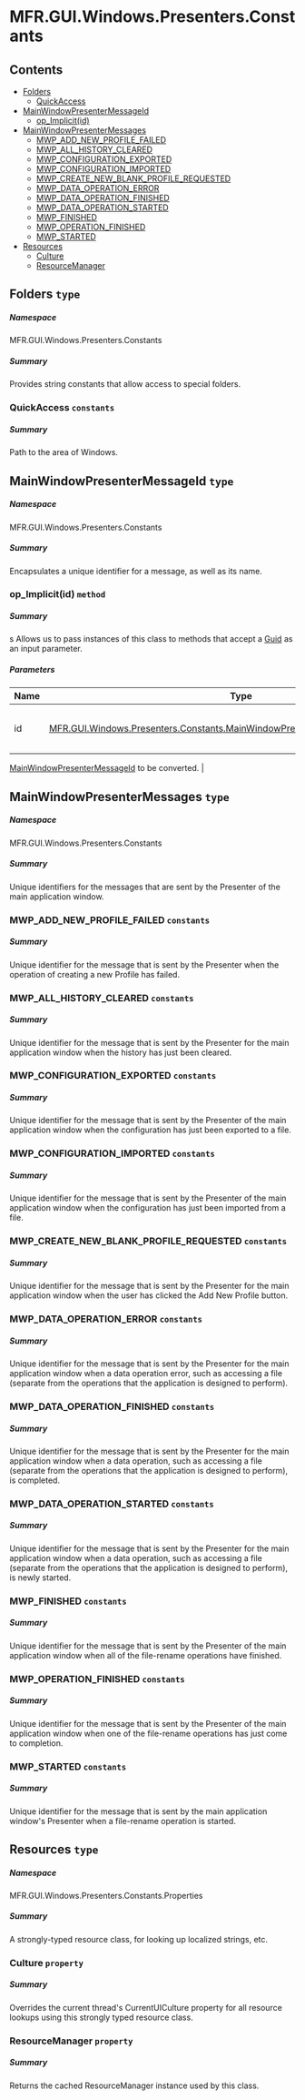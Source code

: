 <a name='assembly'></a>
# MFR.GUI.Windows.Presenters.Constants

## Contents

- [Folders](#T-MFR-GUI-Windows-Presenters-Constants-Folders 'MFR.GUI.Windows.Presenters.Constants.Folders')
  - [QuickAccess](#F-MFR-GUI-Windows-Presenters-Constants-Folders-QuickAccess 'MFR.GUI.Windows.Presenters.Constants.Folders.QuickAccess')
- [MainWindowPresenterMessageId](#T-MFR-GUI-Windows-Presenters-Constants-MainWindowPresenterMessageId 'MFR.GUI.Windows.Presenters.Constants.MainWindowPresenterMessageId')
  - [op_Implicit(id)](#M-MFR-GUI-Windows-Presenters-Constants-MainWindowPresenterMessageId-op_Implicit-MFR-GUI-Windows-Presenters-Constants-MainWindowPresenterMessageId-~System-Guid 'MFR.GUI.Windows.Presenters.Constants.MainWindowPresenterMessageId.op_Implicit(MFR.GUI.Windows.Presenters.Constants.MainWindowPresenterMessageId)~System.Guid')
- [MainWindowPresenterMessages](#T-MFR-GUI-Windows-Presenters-Constants-MainWindowPresenterMessages 'MFR.GUI.Windows.Presenters.Constants.MainWindowPresenterMessages')
  - [MWP_ADD_NEW_PROFILE_FAILED](#F-MFR-GUI-Windows-Presenters-Constants-MainWindowPresenterMessages-MWP_ADD_NEW_PROFILE_FAILED 'MFR.GUI.Windows.Presenters.Constants.MainWindowPresenterMessages.MWP_ADD_NEW_PROFILE_FAILED')
  - [MWP_ALL_HISTORY_CLEARED](#F-MFR-GUI-Windows-Presenters-Constants-MainWindowPresenterMessages-MWP_ALL_HISTORY_CLEARED 'MFR.GUI.Windows.Presenters.Constants.MainWindowPresenterMessages.MWP_ALL_HISTORY_CLEARED')
  - [MWP_CONFIGURATION_EXPORTED](#F-MFR-GUI-Windows-Presenters-Constants-MainWindowPresenterMessages-MWP_CONFIGURATION_EXPORTED 'MFR.GUI.Windows.Presenters.Constants.MainWindowPresenterMessages.MWP_CONFIGURATION_EXPORTED')
  - [MWP_CONFIGURATION_IMPORTED](#F-MFR-GUI-Windows-Presenters-Constants-MainWindowPresenterMessages-MWP_CONFIGURATION_IMPORTED 'MFR.GUI.Windows.Presenters.Constants.MainWindowPresenterMessages.MWP_CONFIGURATION_IMPORTED')
  - [MWP_CREATE_NEW_BLANK_PROFILE_REQUESTED](#F-MFR-GUI-Windows-Presenters-Constants-MainWindowPresenterMessages-MWP_CREATE_NEW_BLANK_PROFILE_REQUESTED 'MFR.GUI.Windows.Presenters.Constants.MainWindowPresenterMessages.MWP_CREATE_NEW_BLANK_PROFILE_REQUESTED')
  - [MWP_DATA_OPERATION_ERROR](#F-MFR-GUI-Windows-Presenters-Constants-MainWindowPresenterMessages-MWP_DATA_OPERATION_ERROR 'MFR.GUI.Windows.Presenters.Constants.MainWindowPresenterMessages.MWP_DATA_OPERATION_ERROR')
  - [MWP_DATA_OPERATION_FINISHED](#F-MFR-GUI-Windows-Presenters-Constants-MainWindowPresenterMessages-MWP_DATA_OPERATION_FINISHED 'MFR.GUI.Windows.Presenters.Constants.MainWindowPresenterMessages.MWP_DATA_OPERATION_FINISHED')
  - [MWP_DATA_OPERATION_STARTED](#F-MFR-GUI-Windows-Presenters-Constants-MainWindowPresenterMessages-MWP_DATA_OPERATION_STARTED 'MFR.GUI.Windows.Presenters.Constants.MainWindowPresenterMessages.MWP_DATA_OPERATION_STARTED')
  - [MWP_FINISHED](#F-MFR-GUI-Windows-Presenters-Constants-MainWindowPresenterMessages-MWP_FINISHED 'MFR.GUI.Windows.Presenters.Constants.MainWindowPresenterMessages.MWP_FINISHED')
  - [MWP_OPERATION_FINISHED](#F-MFR-GUI-Windows-Presenters-Constants-MainWindowPresenterMessages-MWP_OPERATION_FINISHED 'MFR.GUI.Windows.Presenters.Constants.MainWindowPresenterMessages.MWP_OPERATION_FINISHED')
  - [MWP_STARTED](#F-MFR-GUI-Windows-Presenters-Constants-MainWindowPresenterMessages-MWP_STARTED 'MFR.GUI.Windows.Presenters.Constants.MainWindowPresenterMessages.MWP_STARTED')
- [Resources](#T-MFR-GUI-Windows-Presenters-Constants-Properties-Resources 'MFR.GUI.Windows.Presenters.Constants.Properties.Resources')
  - [Culture](#P-MFR-GUI-Windows-Presenters-Constants-Properties-Resources-Culture 'MFR.GUI.Windows.Presenters.Constants.Properties.Resources.Culture')
  - [ResourceManager](#P-MFR-GUI-Windows-Presenters-Constants-Properties-Resources-ResourceManager 'MFR.GUI.Windows.Presenters.Constants.Properties.Resources.ResourceManager')

<a name='T-MFR-GUI-Windows-Presenters-Constants-Folders'></a>
## Folders `type`

##### Namespace

MFR.GUI.Windows.Presenters.Constants

##### Summary

Provides string constants that allow access to special folders.

<a name='F-MFR-GUI-Windows-Presenters-Constants-Folders-QuickAccess'></a>
### QuickAccess `constants`

##### Summary

Path to the area of Windows.

<a name='T-MFR-GUI-Windows-Presenters-Constants-MainWindowPresenterMessageId'></a>
## MainWindowPresenterMessageId `type`

##### Namespace

MFR.GUI.Windows.Presenters.Constants

##### Summary

Encapsulates a unique identifier for a message, as well as its name.

<a name='M-MFR-GUI-Windows-Presenters-Constants-MainWindowPresenterMessageId-op_Implicit-MFR-GUI-Windows-Presenters-Constants-MainWindowPresenterMessageId-~System-Guid'></a>
### op_Implicit(id) `method`

##### Summary

s
Allows us to pass instances of this class to methods that accept a
[Guid](http://msdn.microsoft.com/query/dev14.query?appId=Dev14IDEF1&l=EN-US&k=k:System.Guid 'System.Guid') as an input parameter.

##### Parameters

| Name | Type | Description |
| ---- | ---- | ----------- |
| id | [MFR.GUI.Windows.Presenters.Constants.MainWindowPresenterMessageId)~System.Guid](#T-MFR-GUI-Windows-Presenters-Constants-MainWindowPresenterMessageId-~System-Guid 'MFR.GUI.Windows.Presenters.Constants.MainWindowPresenterMessageId)~System.Guid') | (Required.) Reference to an instance of
[MainWindowPresenterMessageId](#T-MFR-GUI-Windows-Presenters-Constants-MainWindowPresenterMessageId 'MFR.GUI.Windows.Presenters.Constants.MainWindowPresenterMessageId')
to be converted. |

<a name='T-MFR-GUI-Windows-Presenters-Constants-MainWindowPresenterMessages'></a>
## MainWindowPresenterMessages `type`

##### Namespace

MFR.GUI.Windows.Presenters.Constants

##### Summary

Unique identifiers for the messages that are sent by the Presenter of
the main application window.

<a name='F-MFR-GUI-Windows-Presenters-Constants-MainWindowPresenterMessages-MWP_ADD_NEW_PROFILE_FAILED'></a>
### MWP_ADD_NEW_PROFILE_FAILED `constants`

##### Summary

Unique identifier for the message that is sent by the Presenter when the
operation of creating a new Profile has failed.

<a name='F-MFR-GUI-Windows-Presenters-Constants-MainWindowPresenterMessages-MWP_ALL_HISTORY_CLEARED'></a>
### MWP_ALL_HISTORY_CLEARED `constants`

##### Summary

Unique identifier for the message that is sent by the Presenter for
the main application window when the history has just been cleared.

<a name='F-MFR-GUI-Windows-Presenters-Constants-MainWindowPresenterMessages-MWP_CONFIGURATION_EXPORTED'></a>
### MWP_CONFIGURATION_EXPORTED `constants`

##### Summary

Unique identifier for the message that is sent by the Presenter of
the main application window when the configuration has just been
exported to a file.

<a name='F-MFR-GUI-Windows-Presenters-Constants-MainWindowPresenterMessages-MWP_CONFIGURATION_IMPORTED'></a>
### MWP_CONFIGURATION_IMPORTED `constants`

##### Summary

Unique identifier for the message that is sent by the Presenter of
the main application window when the configuration has just been
imported from a file.

<a name='F-MFR-GUI-Windows-Presenters-Constants-MainWindowPresenterMessages-MWP_CREATE_NEW_BLANK_PROFILE_REQUESTED'></a>
### MWP_CREATE_NEW_BLANK_PROFILE_REQUESTED `constants`

##### Summary

Unique identifier for the message that is sent by the Presenter for the main
application window when the user has clicked the Add New Profile button.

<a name='F-MFR-GUI-Windows-Presenters-Constants-MainWindowPresenterMessages-MWP_DATA_OPERATION_ERROR'></a>
### MWP_DATA_OPERATION_ERROR `constants`

##### Summary

Unique identifier for the message that is sent by the Presenter for
the main application window when a data operation error, such as
accessing a file (separate from the operations that the application
is designed to perform).

<a name='F-MFR-GUI-Windows-Presenters-Constants-MainWindowPresenterMessages-MWP_DATA_OPERATION_FINISHED'></a>
### MWP_DATA_OPERATION_FINISHED `constants`

##### Summary

Unique identifier for the message that is sent by the Presenter for
the main application window when a data operation, such as accessing
a file (separate from the operations that the application is
designed to perform), is completed.

<a name='F-MFR-GUI-Windows-Presenters-Constants-MainWindowPresenterMessages-MWP_DATA_OPERATION_STARTED'></a>
### MWP_DATA_OPERATION_STARTED `constants`

##### Summary

Unique identifier for the message that is sent by the Presenter for
the main application window when a data operation, such as accessing
a file (separate from the operations that the application is
designed to perform), is newly started.

<a name='F-MFR-GUI-Windows-Presenters-Constants-MainWindowPresenterMessages-MWP_FINISHED'></a>
### MWP_FINISHED `constants`

##### Summary

Unique identifier for the message that is sent by the Presenter of
the main application window when all of the file-rename operations
have finished.

<a name='F-MFR-GUI-Windows-Presenters-Constants-MainWindowPresenterMessages-MWP_OPERATION_FINISHED'></a>
### MWP_OPERATION_FINISHED `constants`

##### Summary

Unique identifier for the message that is sent by the Presenter of
the main application window when one of the file-rename operations
has just come to completion.

<a name='F-MFR-GUI-Windows-Presenters-Constants-MainWindowPresenterMessages-MWP_STARTED'></a>
### MWP_STARTED `constants`

##### Summary

Unique identifier for the message that is sent by the main
application window's Presenter when a file-rename operation is started.

<a name='T-MFR-GUI-Windows-Presenters-Constants-Properties-Resources'></a>
## Resources `type`

##### Namespace

MFR.GUI.Windows.Presenters.Constants.Properties

##### Summary

A strongly-typed resource class, for looking up localized strings, etc.

<a name='P-MFR-GUI-Windows-Presenters-Constants-Properties-Resources-Culture'></a>
### Culture `property`

##### Summary

Overrides the current thread's CurrentUICulture property for all
  resource lookups using this strongly typed resource class.

<a name='P-MFR-GUI-Windows-Presenters-Constants-Properties-Resources-ResourceManager'></a>
### ResourceManager `property`

##### Summary

Returns the cached ResourceManager instance used by this class.
